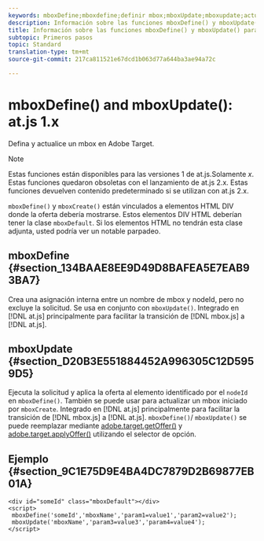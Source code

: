 ```yaml
---
keywords: mboxDefine;mboxdefine;definir mbox;mboxUpdate;mboxupdate;actualización de mbox;at.js;funciones;función
description: Información sobre las funciones mboxDefine() y mboxUpdate() para la biblioteca JavaScript at.js de Adobe Target.
title: Información sobre las funciones mboxDefine() y mboxUpdate() para la biblioteca JavaScript at.js de Adobe Target.
subtopic: Primeros pasos
topic: Standard
translation-type: tm+mt
source-git-commit: 217ca811521e67dcd1b063d77a644ba3ae94a72c

---
```



# mboxDefine() and mboxUpdate(): at.js 1.x

Defina y actualice un mbox en Adobe Target.

>[!NOTE]
>
>Estas funciones están disponibles para las versiones 1 de at.js.Solamente *x*. Estas funciones quedaron obsoletas con el lanzamiento de at.js 2.x. Estas funciones devuelven contenido predeterminado si se utilizan con at.js 2.x.

`mboxDefine()` y `mboxCreate()` están vinculados a elementos HTML DIV donde la oferta debería mostrarse. Estos elementos DIV HTML deberían tener la clase `mboxDefault`. Si los elementos HTML no tendrán esta clase adjunta, usted podría ver un notable parpadeo.

## mboxDefine   {#section_134BAAE8EE9D49D8BAFEA5E7EAB93BA7}

Crea una asignación interna entre un nombre de mbox y nodeId, pero no excluye la solicitud. Se usa en conjunto con `mboxUpdate()`. Integrado en [!DNL at.js] principalmente para facilitar la transición de [!DNL mbox.js] a [!DNL at.js].

## mboxUpdate {#section_D20B3E551884452A996305C12D5959D5}

Ejecuta la solicitud y aplica la oferta al elemento identificado por el `nodeId` en `mboxDefine()`. También se puede usar para actualizar un mbox iniciado por `mboxCreate`. Integrado en [!DNL at.js] principalmente para facilitar la transición de [!DNL mbox.js] a [!DNL at.js]. `mboxDefine()`/ `mboxUpdate()` se puede reemplazar mediante [adobe.target.getOffer()](/help/c-implementing-target/c-implementing-target-for-client-side-web/adobe-target-getoffer.md) y [adobe.target.applyOffer()](/help/c-implementing-target/c-implementing-target-for-client-side-web/adobe-target-applyoffer.md) utilizando el selector de opción.

## Ejemplo {#section_9C1E75D9E4BA4DC7879D2B69877EB01A}

```
<div id="someId" class="mboxDefault"></div> 
<script> 
 mboxDefine('someId','mboxName','param1=value1','param2=value2'); 
 mboxUpdate('mboxName','param3=value3','param4=value4'); 
</script>
```
